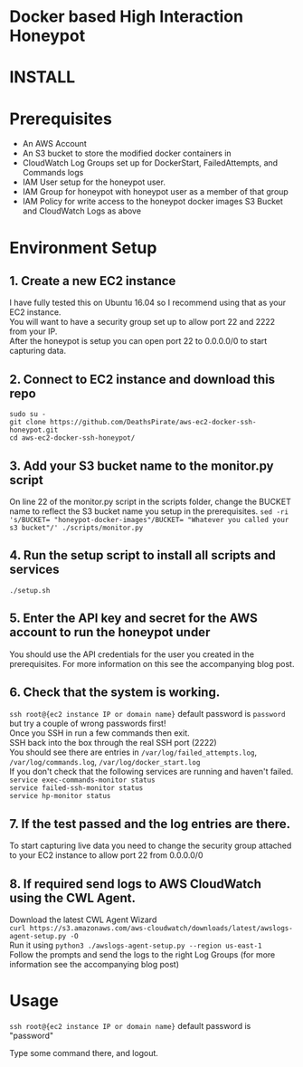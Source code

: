 # Docker based High Interaction Honeypot


INSTALL
=======

# Prerequisites

- An AWS Account
- An S3 bucket to store the modified docker containers in
- CloudWatch Log Groups set up for DockerStart, FailedAttempts, and Commands logs
- IAM User setup for the honeypot user.  
- IAM Group for honeypot with honeypot user as a member of that group
- IAM Policy for write access to the honeypot docker images S3 Bucket and CloudWatch Logs as above

# Environment Setup

## 1. Create a new EC2 instance

   I have fully tested this on Ubuntu 16.04 so I recommend using that as your EC2 instance.  
   You will want to have a security group set up to allow port 22 and 2222 from your IP.  
   After the honeypot is setup you can open port 22 to 0.0.0.0/0 to start capturing data.  

## 2. Connect to EC2 instance and download this repo

   `sudo su -`  
   `git clone https://github.com/DeathsPirate/aws-ec2-docker-ssh-honeypot.git`  
   `cd aws-ec2-docker-ssh-honeypot/`  
   
## 3. Add your S3 bucket name to the monitor.py script

   On line 22 of the monitor.py script in the scripts folder, change the BUCKET name to reflect the S3 bucket name you setup in the prerequisites.
   `sed -ri 's/BUCKET= "honeypot-docker-images"/BUCKET= "Whatever you called your s3 bucket"/' ./scripts/monitor.py`

## 4. Run the setup script to install all scripts and services

   `./setup.sh`

## 5. Enter the API key and secret for the AWS account to run the honeypot under

   You should use the API credentials for the user you created in the prerequisites.  For more information on this see the accompanying blog post.

## 6. Check that the system is working.

   `ssh root@{ec2 instance IP or domain name}` default password is `password` but try a couple of wrong passwords first!  
   Once you SSH in run a few commands then exit.  
   SSH back into the box through the real SSH port (2222)   
   You should see there are entries in `/var/log/failed_attempts.log`, `/var/log/commands.log`, `/var/log/docker_start.log`  
   If you don't check that the following services are running and haven't failed.  
   `service exec-commands-monitor status`  
   `service failed-ssh-monitor status`  
   `service hp-monitor status`  

## 7. If the test passed and the log entries are there.

   To start capturing live data you need to change the security group attached to your EC2 instance to allow port 22 from 0.0.0.0/0
   
## 8. If required send logs to AWS CloudWatch using the CWL Agent.

   Download the latest CWL Agent Wizard  
   `curl https://s3.amazonaws.com/aws-cloudwatch/downloads/latest/awslogs-agent-setup.py -O`  
   Run it using `python3 ./awslogs-agent-setup.py --region us-east-1`  
   Follow the prompts and send the logs to the right Log Groups (for more information see the accompanying blog post)
   
# Usage

`ssh root@{ec2 instance IP or domain name}` default password is "password"  
  
Type some command there, and logout.

